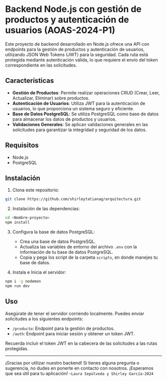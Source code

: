# Backend Node.js con gestión de productos y autenticación de usuarios (AOAS-2024-P1)

Este proyecto de backend desarrollado en Node.js ofrece una API con endpoints para la gestión de productos y autenticación de usuarios, utilizando JSON Web Tokens (JWT) para la seguridad. Cada ruta está protegida mediante autenticación válida, lo que requiere el envío del token correspondiente en las solicitudes.

## Características

- **Gestión de Productos**: Permite realizar operaciones CRUD (Crear, Leer, Actualizar, Eliminar) sobre productos.
- **Autenticación de Usuarios**: Utiliza JWT para la autenticación de usuarios, lo que proporciona un sistema seguro y eficiente.
- **Base de Datos PostgreSQL**: Se utiliza PostgreSQL como base de datos para almacenar los datos de productos y usuarios.
- **Validaciones Generales**: Se aplican validaciones generales en las solicitudes para garantizar la integridad y seguridad de los datos.

## Requisitos

- Node.js
- PostgreSQL

## Instalación

1. Clona este repositorio:

```bash
git clone https://github.com/shirleytatianag/arquitectura.git
```

2. Instalación de las dependencias:

```bash
cd <Nombre-proyecto>
npm install
```

3. Configura la base de datos PostgreSQL:

    - Crea una base de datos PostgreSQL.
    - Actualiza las variables de entorno del archivo `.env` con la información de tu base de datos PostgreSQL.
    - Copia y pega los script de la carpeta  `scripts`, en donde manejes tu base de datos.


4. Instala e Inicia el servidor:

```bash
npm i -g nodemon
npm run dev
```

## Uso

Asegúrate de tener el servidor corriendo localmente. Puedes enviar solicitudes a los siguientes endpoints:

- `/producto`: Endpoint para la gestión de productos.
- `/auth`: Endpoint para iniciar sesión y obtener un token JWT.

Recuerda incluir el token JWT en la cabecera de las solicitudes a las rutas protegidas.


---

¡Gracias por utilizar nuestro backend! Si tienes alguna pregunta o sugerencia, no dudes en ponerte en contacto con nosotros. ¡Esperamos que sea útil para tu aplicación! 
-`Laura Sepúlveda y Shirley García-2024`
